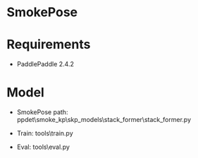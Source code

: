 # SmokePose



# Requirements

+ PaddlePaddle 2.4.2



# Model

+ SmokePose path: ppdet\smoke_kp\skp_models\stack_former\stack_former.py

+ Train: tools\train.py
+ Eval: tools\eval.py